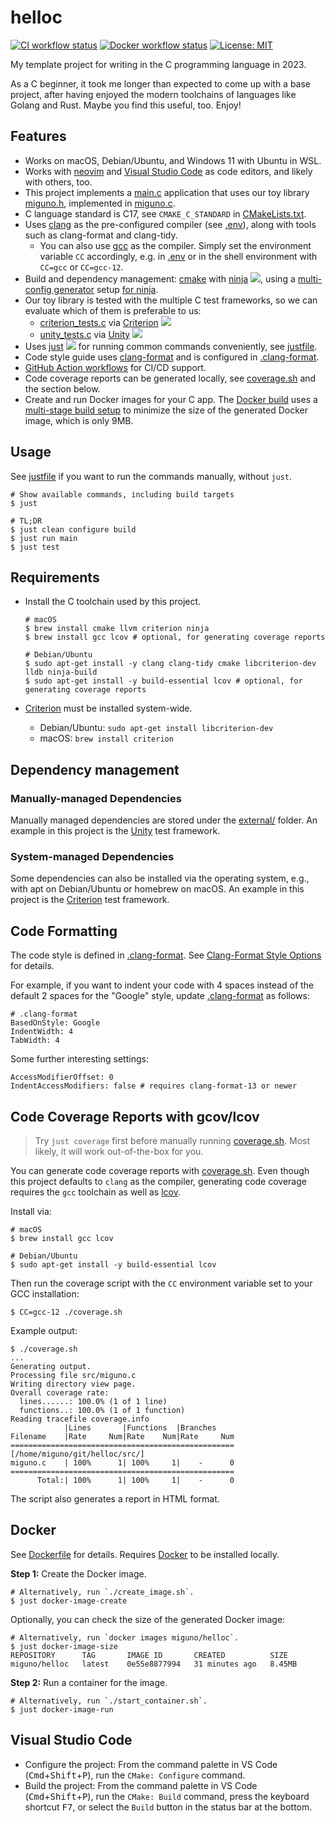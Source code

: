 # helloc
[![CI workflow status](https://github.com/miguno/helloc/actions/workflows/ci.yml/badge.svg)](https://github.com/miguno/helloc/actions/workflows/ci.yml)
[![Docker workflow status](https://github.com/miguno/helloc/actions/workflows/docker-image.yml/badge.svg)](https://github.com/miguno/helloc/actions/workflows/docker-image.yml)
[![License: MIT](https://img.shields.io/badge/License-MIT-blue.svg)](https://opensource.org/licenses/MIT)

My template project for writing in the C programming language in 2023.

As a C beginner, it took me longer than expected to come up with a base project,
after having enjoyed the modern toolchains of languages like Golang and Rust.
Maybe you find this useful, too. Enjoy!

## Features

* Works on macOS, Debian/Ubuntu, and Windows 11 with Ubuntu in WSL.
* Works with [neovim](https://neovim.io/) and
  [Visual Studio Code](https://code.visualstudio.com/)
  as code editors, and likely with others, too.
* This project implements a [main.c](src/main.c) application that uses our toy
  library [miguno.h](src/miguno.h), implemented in [miguno.c](src/miguno.c).
* C language standard is C17, see `CMAKE_C_STANDARD` in
  [CMakeLists.txt](CMakeLists.txt).
* Uses [clang](https://clang.llvm.org/) as the pre-configured compiler (see
  [.env](.env)), along with tools such as clang-format and clang-tidy.
    * You can also use [gcc](https://gcc.gnu.org/) as the compiler.  Simply set
      the environment variable `CC` accordingly, e.g. in [.env](.env) or 
      in the shell environment with `CC=gcc` or `CC=gcc-12`.
* Build and dependency management:
  [cmake](https://github.com/Kitware/CMake) with
  [ninja](https://github.com/ninja-build/ninja) ![](https://img.shields.io/github/stars/ninja-build/ninja),
  using a [multi-config generator](https://cmake.org/cmake/help/latest/variable/CMAKE_CONFIGURATION_TYPES.html)
  setup [for ninja](https://cmake.org/cmake/help/latest/generator/Ninja%20Multi-Config.html).
* Our toy library is tested with the multiple C test frameworks, so we can
  evaluate which of them is preferable to us:
    * [criterion_tests.c](test/criterion_tests.c) via
      [Criterion](https://github.com/Snaipe/Criterion) ![](https://img.shields.io/github/stars/Snaipe/Criterion)
    * [unity_tests.c](test/unity_tests.c) via
      [Unity](https://github.com/ThrowTheSwitch/Unity) ![](https://img.shields.io/github/stars/ThrowTheSwitch/Unity)
* Uses [just](https://github.com/casey/just) ![](https://img.shields.io/github/stars/casey/just)
  for running common commands conveniently, see [justfile](justfile).
* Code style guide uses [clang-format](https://clang.llvm.org/docs/ClangFormat.html)
  and is configured in [.clang-format](.clang-format).
* [GitHub Action workflows](https://github.com/miguno/helloc/actions)
  for CI/CD support.
* Code coverage reports can be generated locally, see
  [coverage.sh](coverage.sh) and the section below.
* Create and run Docker images for your C app.
  The [Docker build](Dockerfile) uses a
  [multi-stage build setup](https://docs.docker.com/build/building/multi-stage/)
  to minimize the size of the generated Docker image, which is only 9MB.

## Usage

See [justfile](justfile) if you want to run the commands manually, without
`just`.

```shell
# Show available commands, including build targets
$ just

# TL;DR
$ just clean configure build
$ just run main
$ just test
```

## Requirements

* Install the C toolchain used by this project.

    ```shell
    # macOS
    $ brew install cmake llvm criterion ninja
    $ brew install gcc lcov # optional, for generating coverage reports

    # Debian/Ubuntu
    $ sudo apt-get install -y clang clang-tidy cmake libcriterion-dev lldb ninja-build
    $ sudo apt-get install -y build-essential lcov # optional, for generating coverage reports
    ```

* [Criterion](https://github.com/Snaipe/Criterion) must be installed
  system-wide.
    * Debian/Ubuntu: `sudo apt-get install libcriterion-dev`
    * macOS: `brew install criterion`


## Dependency management

### Manually-managed Dependencies

Manually managed dependencies are stored under the [external/](external/)
folder.  An example in this project is the
[Unity](https://github.com/ThrowTheSwitch/Unity) test framework.

### System-managed Dependencies

Some dependencies can also be installed via the operating system, e.g., with
apt on Debian/Ubuntu or homebrew on macOS.  An example in this project is the
[Criterion](https://github.com/Snaipe/Criterion) test framework.

## Code Formatting

The code style is defined in [.clang-format](.clang-format).  See
[Clang-Format Style Options](https://clang.llvm.org/docs/ClangFormatStyleOptions.html)
for details.

For example, if you want to indent your code with 4 spaces instead of the
default 2 spaces for the "Google" style, update [.clang-format](.clang-format)
as follows:

    # .clang-format
    BasedOnStyle: Google
    IndentWidth: 4
    TabWidth: 4

Some further interesting settings:

    AccessModifierOffset: 0
    IndentAccessModifiers: false # requires clang-format-13 or newer

## Code Coverage Reports with gcov/lcov

> Try `just coverage` first before manually running [coverage.sh](coverage.sh).
> Most likely, it will work out-of-the-box for you.

You can generate code coverage reports with [coverage.sh](coverage.sh).  Even
though this project defaults to `clang` as the compiler, generating code
coverage requires the `gcc` toolchain as well as
[lcov](https://github.com/linux-test-project/lcov).

Install via:

```shell
# macOS
$ brew install gcc lcov

# Debian/Ubuntu
$ sudo apt-get install -y build-essential lcov
```

Then run the coverage script with the `CC` environment variable set to your
GCC installation:

```shell
$ CC=gcc-12 ./coverage.sh
```

Example output:

```
$ ./coverage.sh
...
Generating output.
Processing file src/miguno.c
Writing directory view page.
Overall coverage rate:
  lines......: 100.0% (1 of 1 line)
  functions..: 100.0% (1 of 1 function)
Reading tracefile coverage.info
            |Lines       |Functions  |Branches
Filename    |Rate     Num|Rate    Num|Rate     Num
==================================================
[/home/miguno/git/helloc/src/]
miguno.c    | 100%      1| 100%     1|    -      0
==================================================
      Total:| 100%      1| 100%     1|    -      0
```

The script also generates a report in HTML format.

## Docker

See [Dockerfile](Dockerfile) for details.
Requires [Docker](https://www.docker.com/) to be installed locally.

**Step 1:** Create the Docker image.

```shell
# Alternatively, run `./create_image.sh`.
$ just docker-image-create
```

Optionally, you can check the size of the generated Docker image:

```shell
# Alternatively, run `docker images miguno/helloc`.
$ just docker-image-size
REPOSITORY      TAG       IMAGE ID       CREATED          SIZE
miguno/helloc   latest    0e55e8877994   31 minutes ago   8.45MB
```

**Step 2:** Run a container for the image.

```shell
# Alternatively, run `./start_container.sh`.
$ just docker-image-run
```

## Visual Studio Code

* Configure the project: From the command palette in VS Code
  (<kbd>Cmd</kbd>+<kbd>Shift</kbd>+<kbd>P</kbd>),
  run the `CMake: Configure` command.
* Build the project: From the command palette in VS Code
  (<kbd>Cmd</kbd>+<kbd>Shift</kbd>+<kbd>P</kbd>),
  run the `CMake: Build` command, press the keyboard shortcut <kbd>F7</kbd>,
  or select the `Build` button in the status bar at the bottom.
